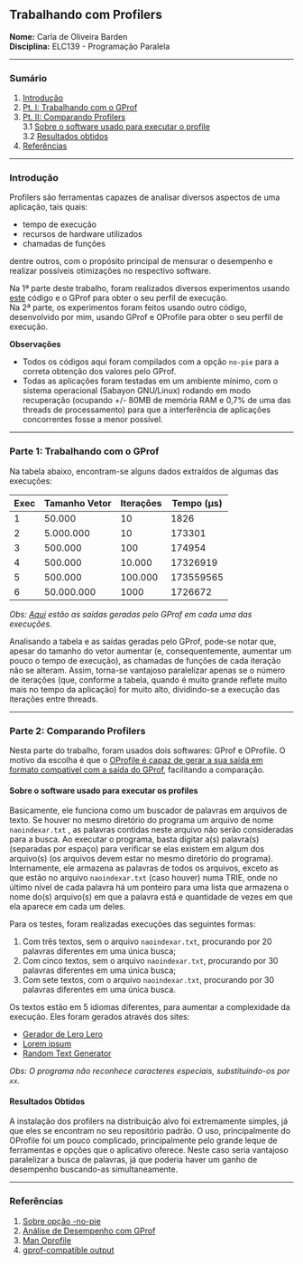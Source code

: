 ## Trabalhando com Profilers  
**Nome:** Carla de Oliveira Barden  
**Disciplina:** ELC139 - Programação Paralela  

---
### Sumário  
1. [Introdução](#intro)
2. [Pt. I: Trabalhando com o GProf](#pt-i)  
3. [Pt. II: Comparando Profilers](#pt-ii)  
3.1 [Sobre o software usado para executar o profile](#pt-ii-1)  
3.2 [Resultados obtidos](#pt-ii-2)
4. [Referências](#ref)
---
<a name=“intro”> </a>
### Introdução 
   Profilers são ferramentas capazes de analisar diversos aspectos de uma aplicação, tais quais:  
   * tempo de execução  
   * recursos de hardware utilizados  
   * chamadas de funções  
   
dentre outros, com o propósito principal de mensurar o desempenho e realizar possíveis otimizações no respectivo software.  

Na 1ª parte deste trabalho, foram realizados diversos experimentos usando [este](https://github.com/AndreaInfUFSM/elc139-2018a/blob/master/trabalhos/t2/dotprod_seq/dotprod_seq.c) código e o GProf para obter o seu perfil de execução.  
Na 2ª parte, os experimentos foram feitos usando outro código, desenvolvido por mim, usando GProf e OProfile para obter o seu perfil de execução.

**Observações**  
* Todos os códigos aqui foram compilados com a opção `no-pie` para a correta obtenção dos valores pelo GProf.  
* Todas as aplicações foram testadas em um ambiente mínimo, com o sistema operacional (Sabayon GNU/Linux) rodando em modo recuperação (ocupando +/- 80MB de memória RAM e 0,7% de uma das threads de processamento) para que a interferência  de aplicações concorrentes fosse a menor possível.  
---
<a name=“pt-i”> </a>
###  Parte 1: Trabalhando com o GProf    
Na tabela abaixo, encontram-se alguns dados extraídos de algumas das execuções:    

| Exec |Tamanho Vetor | Iterações | Tempo (µs) |  
|--|--|--| --|  
|1| 50.000 | 10 | 1826 |  
|2|5.000.000| 10 | 173301|  
|3|500.000| 100 | 174954 |  
|4|500.000|10.000| 17326919|  
|5|500.000|100.000| 173559565|  
|6|50.000.000|1000| 1726672|  

*Obs: [Aqui]() estão as saídas geradas pelo GProf em cada uma das execuções.*   

Analisando a tabela e as saídas geradas pelo GProf, pode-se notar que, apesar do tamanho do vetor aumentar (e, consequentemente, aumentar um pouco o tempo de execução), as chamadas de funções de cada iteração não se alteram. Assim, torna-se vantajoso paralelizar apenas se o número de iterações (que, conforme a tabela, quando é muito grande reflete muito mais no tempo da aplicação) for muito alto, dividindo-se a execução das iterações entre threads.  


---
<a name=“pt-ii”> </a>
### Parte 2: Comparando Profilers
Nesta parte do trabalho, foram usados dois softwares: GProf e OProfile. O motivo da escolha é que o [OProfile é capaz de gerar a sua saída em formato compatível com a saída do GProf](http://oprofile.sourceforge.net/doc/opgprof.html), facilitando a comparação.  

<a name=“pt-ii-1”> </a>
#### Sobre o software usado para executar os profiles 
Basicamente, ele funciona como um buscador de palavras em arquivos de texto. Se houver no mesmo diretório do programa um arquivo de nome `naoindexar.txt` , as palavras contidas neste arquivo não serão consideradas para a busca. Ao executar o programa, basta digitar a(s) palavra(s) (separadas por espaço) para verificar se elas existem em algum dos arquivo(s) (os arquivos devem estar no mesmo diretório do programa). Internamente, ele armazena as palavras de todos os arquivos, exceto as que estão no arquivo `naoindexar.txt` (caso houver)  numa TRIE, onde no último nível de cada palavra há um ponteiro para uma lista que armazena o nome do(s) arquivo(s) em que a palavra está e quantidade de vezes em que ela aparece em cada um deles.  

Para os testes, foram realizadas execuções das seguintes formas:  
1. Com três textos, sem o arquivo  `naoindexar.txt`, procurando por 20 palavras diferentes em uma única busca;  
2. Com cinco textos, sem o arquivo  `naoindexar.txt`, procurando por 30 palavras diferentes em uma única busca;  
3. Com sete textos, com o arquivo  `naoindexar.txt`, procurando por 30 palavras diferentes em uma única busca.  

Os textos estão em 5 idiomas diferentes, para aumentar a complexidade da execução. Eles foram gerados através dos sites:  
* [Gerador de Lero Lero](http://www.cafw.ufsm.br/~bruno/disciplinas/desenvolvimento_web/material/lerolero.html)  
* [Lorem ipsum](https://br.lipsum.com/)  
* [Random Text Generator](http://www.randomtextgenerator.com/)  

*Obs: O programa não reconhece caracteres especiais, substituindo-os por `xx`.*  
<a name=“pt-ii-2”> </a>
#### Resultados Obtidos  

A instalação dos profilers na distribuição alvo foi extremamente simples, já que eles se encontram no seu repositório padrão. O uso, principalmente do OProfile foi um pouco complicado, principalmente pelo grande leque de ferramentas e opções que o aplicativo oferece.
Neste caso seria vantajoso paralelizar a busca de palavras, já que poderia haver um ganho de desempenho buscando-as simultaneamente.


---
<a name=“ref”> </a>
### Referências  
1. [Sobre opção -no-pie](https://forums.gentoo.org/viewtopic-p-8175568.html?sid=e3551a3fac6545264e8ad3967f86560a)
2. [Análise de Desempenho com GProf](https://www.embarcados.com.br/desempenho-gnu-profiler-gprof/)
3. [Man Oprofile](http://oprofile.sourceforge.net/doc/index.html)
4. [gprof-compatible output](http://oprofile.sourceforge.net/doc/opgprof.html)

